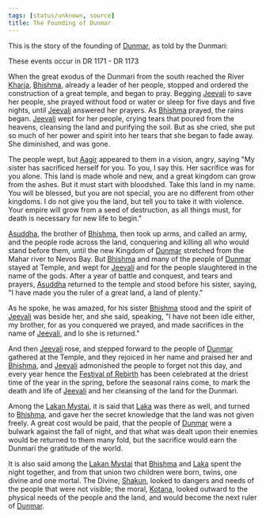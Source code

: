 ```yaml
---
tags: [status/unknown, source]
title: The Founding of Dunmar
---
```


This is the story of the founding of [Dunmar](<../gazetteer/greater-dunmar/realms/dunmar/dunmar.md>), as told by the Dunmari:



These events occur in DR 1171 - DR 1173

When the great exodus of the Dunmari from the south reached the River [Kharja](<../gazetteer/istaros-watershed/rivers/kharja.md>), [Bhishma](<../cosmology/gods/incorporeal-gods/dunmari/bhishma.md>), already a leader of her people, stopped and ordered the construction of a great temple, and began to pray. Begging [Jeevali](<../cosmology/gods/incorporeal-gods/dunmari/jeevali.md>) to save her people, she prayed without food or water or sleep for five days and five nights, until [Jeevali](<../cosmology/gods/incorporeal-gods/dunmari/jeevali.md>) answered her prayers. As [Bhishma](<../cosmology/gods/incorporeal-gods/dunmari/bhishma.md>) prayed, the rains began. [Jeevali](<../cosmology/gods/incorporeal-gods/dunmari/jeevali.md>) wept for her people, crying tears that poured from the heavens, cleansing the land and purifying the soil. But as she cried, she put so much of her power and spirit into her tears that she began to fade away. She diminished, and was gone.

The people wept, but [Aagir](<../cosmology/gods/incorporeal-gods/dunmari/aagir.md>) appeared to them in a vision, angry, saying "My sister has sacrificed herself for you. To you, I say this. Her sacrifice was for you alone. This land is made whole and new, and a great kingdom can grow from the ashes. But it must start with bloodshed. Take this land in my name. You will be blessed, but you are not special, you are no different from other kingdoms. I do not give you the land, but tell you to take it with violence. Your empire will grow from a seed of destruction, as all things must, for death is necessary for new life to begin." 

[Asuddha](<../people/historical-figures/asuddha.md>), the brother of [Bhishma](<../cosmology/gods/incorporeal-gods/dunmari/bhishma.md>), then took up arms, and called an army, and the people rode across the land, conquering and killing all who would stand before them, until the new Kingdom of [Dunmar](<../gazetteer/greater-dunmar/realms/dunmar/dunmar.md>) stretched from the Mahar river to Nevos Bay. But [Bhishma](<../cosmology/gods/incorporeal-gods/dunmari/bhishma.md>) and many of the people of [Dunmar](<../gazetteer/greater-dunmar/realms/dunmar/dunmar.md>) stayed at Temple, and wept for [Jeevali](<../cosmology/gods/incorporeal-gods/dunmari/jeevali.md>) and for the people slaughtered in the name of the gods. After a year of battle and conquest, and tears and prayers, [Asuddha](<../people/historical-figures/asuddha.md>) returned to the temple and stood before his sister, saying, "I have made you the ruler of a great land, a land of plenty."

As he spoke, he was amazed, for his sister [Bhishma](<../cosmology/gods/incorporeal-gods/dunmari/bhishma.md>) stood and the spirit of [Jeevali](<../cosmology/gods/incorporeal-gods/dunmari/jeevali.md>) was beside her, and she said, speaking, "I have not been idle either, my brother, for as you conquered we prayed, and made sacrifices in the name of [Jeevali](<../cosmology/gods/incorporeal-gods/dunmari/jeevali.md>), and lo she is returned."

And then [Jeevali](<../cosmology/gods/incorporeal-gods/dunmari/jeevali.md>) rose, and stepped forward to the people of [Dunmar](<../gazetteer/greater-dunmar/realms/dunmar/dunmar.md>) gathered at the Temple, and they rejoiced in her name and praised her and [Bhishma](<../cosmology/gods/incorporeal-gods/dunmari/bhishma.md>), and [Jeevali](<../cosmology/gods/incorporeal-gods/dunmari/jeevali.md>) admonished the people to forget not this day, and every year hence the [Festival of Rebirth](<../time/holidays-and-festivals/dunmari-festivals/festival-of-rebirth.md>) has been celebrated at the driest time of the year in the spring, before the seasonal rains come, to mark the death and life of [Jeevali](<../cosmology/gods/incorporeal-gods/dunmari/jeevali.md>) and her cleansing of the land for the Dunmari. 

Among the [Lakan Mystai](<../groups/dunmari-mystery-cults/lakan-mystai.md>), it is said that [Laka](<../cosmology/gods/incorporeal-gods/dunmari/laka.md>) was there as well, and turned to [Bhishma](<../cosmology/gods/incorporeal-gods/dunmari/bhishma.md>), and gave her the secret knowledge that the land was not given freely. A great cost would be paid, that the people of [Dunmar](<../gazetteer/greater-dunmar/realms/dunmar/dunmar.md>) were a bulwark against the fall of night, and that what was dealt upon their enemies would be returned to them many fold, but the sacrifice would earn the Dunmari the gratitude of the world. 

It is also said among the [Lakan Mystai](<../groups/dunmari-mystery-cults/lakan-mystai.md>) that [Bhishma](<../cosmology/gods/incorporeal-gods/dunmari/bhishma.md>) and [Laka](<../cosmology/gods/incorporeal-gods/dunmari/laka.md>) spent the night together, and from that union two children were born, twins, one divine and one mortal. The Divine, [Shakun](<../cosmology/gods/incorporeal-gods/dunmari/shakun.md>), looked to dangers and needs of the people that were not visible; the moral, [Kotana](<../people/historical-figures/dunmari-rulers/kotana.md>), looked outward to the physical needs of the people and the land, and would become the next ruler of [Dunmar](<../gazetteer/greater-dunmar/realms/dunmar/dunmar.md>).

